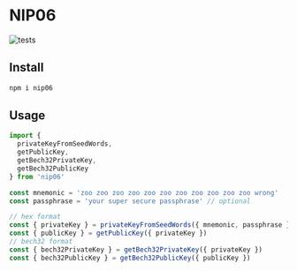 # NIP06

![tests](https://github.com/jaonoctus/nip06/actions/workflows/tests.yml/badge.svg)

## Install

```bash
npm i nip06
```

## Usage

```js
import {
  privateKeyFromSeedWords,
  getPublicKey,
  getBech32PrivateKey,
  getBech32PublicKey
} from 'nip06'

const mnemonic = 'zoo zoo zoo zoo zoo zoo zoo zoo zoo zoo zoo wrong'
const passphrase = 'your super secure passphrase' // optional

// hex format
const { privateKey } = privateKeyFromSeedWords({ mnemonic, passphrase })
const { publicKey } = getPublicKey({ privateKey })
// bech32 format
const { bech32PrivateKey } = getBech32PrivateKey({ privateKey })
const { bech32PublicKey } = getBech32PublicKey({ publicKey })
```
